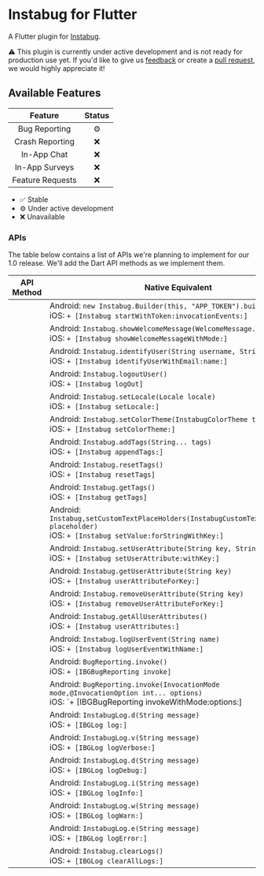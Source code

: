 # Instabug for Flutter

A Flutter plugin for [Instabug](https://instabug.com/).

⚠️ This plugin is currently under active development and is not ready for production use yet. If you'd like to give us [feedback](https://github.com/Instabug/Instabug-Flutter/issues) or create a [pull request](https://github.com/Instabug/Instabug-Flutter/pulls), we would highly appreciate it!

## Available Features

|      Feature     | Status |
|:----------------:|:------:|
| Bug Reporting    |    ⚙️   |
| Crash Reporting  |    ❌   |
| In-App Chat      |    ❌   |
| In-App Surveys   |    ❌   |
| Feature Requests |    ❌   |

* ✅ Stable
* ⚙️ Under active development
* ❌ Unavailable

### APIs

The table below contains a list of APIs we're planning to implement for our 1.0 release. We'll add the Dart API methods as we implement them.



| API Method | Native Equivalent                                                                                                                       |
|------------|-----------------------------------------------------------------------------------------------------------------------------------------|
|            | Android: `new Instabug.Builder(this, "APP_TOKEN").build()`<br>iOS: `+ [Instabug startWithToken:invocationEvents:]`                         |
|            | Android: `Instabug.showWelcomeMessage(WelcomeMessage.State state)`<br>iOS: `+ [Instabug showWelcomeMessageWithMode:]`                      |
|            | Android: `Instabug.identifyUser(String username, String email)`<br>iOS: `+ [Instabug identifyUserWithEmail:name:]`                         |
|            | Android: `Instabug.logoutUser()`<br>iOS: `+ [Instabug logOut]`                                                                             |
|            | Android: `Instabug.setLocale(Locale locale)`<br>iOS: `+ [Instabug setLocale:]`                                                             |
|            |  Android: `Instabug.setColorTheme(InstabugColorTheme theme)`<br>iOS: `+ [Instabug setColorTheme:]`                                         |
|            | Android: `Instabug.addTags(String... tags)`<br>iOS: `+ [Instabug appendTags:]`                                                             |
|            | Android: `Instabug.resetTags()`<br>iOS: `+ [Instabug resetTags]`                                                                           |
|            | Android: `Instabug.getTags()`<br>iOS: `+ [Instabug getTags]`                                                                               |
|            | Android: `Instabug,setCustomTextPlaceHolders(InstabugCustomTextPlaceHolder placeholder)`<br>iOS: `+ [Instabug setValue:forStringWithKey:]` |
|            | Android: `Instabug.setUserAttribute(String key, String value)`<br>iOS: `+ [Instabug setUserAttribute:withKey:]`                            |
|            | Android: `Instabug.getUserAttribute(String key)`<br>iOS: `+ [Instabug userAttributeForKey:]`                                               |
|            | Android: `Instabug.removeUserAttribute(String key)`<br>iOS: `+ [Instabug removeUserAttributeForKey:]`                                      |
|            | Android: `Instabug.getAllUserAttributes()`<br>iOS: `+ [Instabug userAttributes:]`                                                          |
|            | Android: `Instabug.logUserEvent(String name)`<br>iOS: `+ [Instabug logUserEventWithName:]`                                                 |
|            | Android: `BugReporting.invoke()`<br>iOS: `+ [IBGBugReporting invoke]`                                                                      |
|            | Android: `BugReporting.invoke(InvocationMode mode,@InvocationOption int... options)`<br>iOS: `+ [IBGBugReporting invokeWithMode:options:]  |
|            | Android: `InstabugLog.d(String message)`<br>iOS: `+ [IBGLog log:]`                                                                         |
|            | Android: `InstabugLog.v(String message)`<br>iOS: `+ [IBGLog logVerbose:]`                                                                  |
|            | Android: `InstabugLog.d(String message)`<br>iOS: `+ [IBGLog logDebug:]`                                                                    |
|            | Android: `InstabugLog.i(String message)`<br>iOS: `+ [IBGLog logInfo:]`                                                                     |
|            | Android: `InstabugLog.w(String message)`<br>iOS: `+ [IBGLog logWarn:]`                                                                     |
|            | Android: `InstabugLog.e(String message)`<br>iOS: `+ [IBGLog logError:]`                                                                    |
|            | Android: `Instabug.clearLogs()`<br>iOS: `+ [IBGLog clearAllLogs:]`                                                                         |